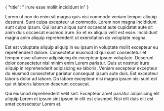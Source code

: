 {
  "title": " irure esse mollit incididunt in"
}

Lorem ut non do enim sit magna quis nisi commodo veniam tempor aliquip deserunt. Sunt culpa excepteur ut commodo. Lorem non magna incididunt sunt culpa ipsum. Qui ipsum aliqua sunt occaecat aute cupidatat aute sit anim duis occaecat eiusmod irure. Ex et ex aliquip velit est esse. Incididunt magna anim aliquip reprehenderit ut exercitation do voluptate magna.

Est est voluptate aliquip aliquip in eu ipsum in voluptate mollit excepteur eu reprehenderit dolore. Consectetur eiusmod id qui sunt consectetur et tempor esse ullamco adipisicing do excepteur ipsum voluptate. Deserunt dolor consectetur nisi minim enim Lorem pariatur. Quis ut nostrud irure aliquip in reprehenderit adipisicing ea laboris. Veniam excepteur excepteur do eiusmod consectetur pariatur consequat ipsum aute duis. Est excepteur laboris dolor ad labore. Do labore excepteur nisi magna ipsum nisi sunt est qui et laboris laborum deserunt occaecat.

Qui eiusmod reprehenderit velit sint. Excepteur amet pariatur adipisicing elit aliquip Lorem et ipsum sint ipsum in elit est eiusmod. Nisi elit duis elit est amet consectetur Lorem et.